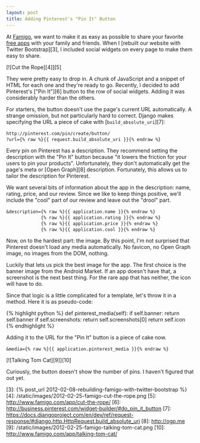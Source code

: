 ```yaml
---
layout: post
title: Adding Pinterest's "Pin It" Button
---
```


At [Famigo][1], we want to make it as easy as possible to share
your favorite [free apps][2] with your family and friends. When I
[rebuilt our website with Twitter Bootstrap][3], I included social
widgets on every page to make them easy to share.

[![Cut the Rope][4]][5]

They were pretty easy to drop in. A chunk of JavaScript and a snippet
of HTML for each one and they're ready to go. Recently, I decided
to add Pinterest's ["Pin It"][6] button to the row of social widgets.
Adding it was considerably harder than the others.

For starters, the button doesn't use the page's current URL
automatically. A strange omission, but not particularly hard to
correct. Django makes specifying the URL a piece of cake with
[`build_absolute_uri`][7]:

    http://pinterest.com/pin/create/button/
    ?url={% raw %}{{ request.build_absolute_uri }}{% endraw %}

Every pin on Pinterest has a description. They recommend setting
the description with the "Pin It" button because "it lowers the
friction for your users to pin your products". Unfortunately, they
don't automatically get the page's meta or [Open Graph][8] description.
Fortunately, this allows us to tailor the description for Pinterest.

We want several bits of information about the app in the description:
name, rating, price, and our review. Since we like to keep things
positive, we'll include the "cool" part of our review and leave out
the "drool" part.

    &description={% raw %}{{ application.name }}{% endraw %}
                 {% raw %}{{ application.rating }}{% endraw %}
                 {% raw %}{{ application.price }}{% endraw %}
                 {% raw %}{{ application.cool }}{% endraw %}

Now, on to the hardest part: the image. By this point, I'm not
surprised that Pinterest doesn't load any media automatically. No
favicon, no Open Graph image, no images from the DOM, nothing.

Luckily that lets us pick the best image for the app. The first
choice is the banner image from the Android Market. If an app doesn't
have that, a screenshot is the next best thing. For the rare app
that has neither, the icon will have to do.

Since that logic is a little complicated for a template, let's throw
it in a method. Here it is as pseudo-code:

{% highlight python %}
def pinterest_media(self):
    if self.banner:
        return self.banner
    if self.screenshots:
        return self.screenshots[0]
    return self.icon
{% endhighlight %}

Adding it to the URL for the "Pin It" button is a piece of cake
now.

    &media={% raw %}{{ application.pinterest_media }}{% endraw %}

[![Talking Tom Cat][9]][10]

Curiously, the button doesn't show the number of pins. I haven't
figured that out yet.

[1]: http://www.famigo.com
[2]: http://www.famigo.com/free-apps/
[3]: {% post_url 2012-02-08-rebuilding-famigo-with-twitter-bootstrap %}
[4]: /static/images/2012-02-25-famigo-cut-the-rope.png
[5]: http://www.famigo.com/app/cut-the-rope/
[6]: http://business.pinterest.com/widget-builder/#do_pin_it_button
[7]: https://docs.djangoproject.com/en/dev/ref/request-response/#django.http.HttpRequest.build_absolute_uri
[8]: http://ogp.me
[9]: /static/images/2012-02-25-famigo-talking-tom-cat.png
[10]: http://www.famigo.com/app/talking-tom-cat/

